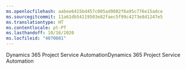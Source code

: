 ```yaml
---
ms.openlocfilehash: aabee6415bd457c005ad9082f6a95c776e15adce
ms.sourcegitcommit: 11a61db54119503e82faec5f99c4273e8d1247e5
ms.translationtype: HT
ms.contentlocale: pt-PT
ms.lasthandoff: 10/16/2020
ms.locfileid: "4070081"
---
```

<span data-ttu-id="b151b-101">Dynamics 365 Project Service Automation</span><span class="sxs-lookup"><span data-stu-id="b151b-101">Dynamics 365 Project Service Automation</span></span>
